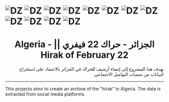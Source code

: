 # ![DZ](https://github.com/azermane/Hirak_22_February/blob/master/Algeria.ico) ![DZ](https://github.com/azermane/Hirak_22_February/blob/master/Algeria.ico) ![DZ](https://github.com/azermane/Hirak_22_February/blob/master/Algeria.ico) ![DZ](https://github.com/azermane/Hirak_22_February/blob/master/Algeria.ico) ![DZ](https://github.com/azermane/Hirak_22_February/blob/master/Algeria.ico) ![DZ](https://github.com/azermane/Hirak_22_February/blob/master/Algeria.ico) ![DZ](https://github.com/azermane/Hirak_22_February/blob/master/Algeria.ico) ![DZ](https://github.com/azermane/Hirak_22_February/blob/master/Algeria.ico)![DZ](https://github.com/azermane/Hirak_22_February/blob/master/Algeria.ico) ![DZ](https://github.com/azermane/Hirak_22_February/blob/master/Algeria.ico) ![DZ](https://github.com/azermane/Hirak_22_February/blob/master/Algeria.ico) ![DZ](https://github.com/azermane/Hirak_22_February/blob/master/Algeria.ico)
<h1 dir="rtl" align="center">الجزائر - حراك 22 فيفري || Algeria - Hirak of February 22</h1>

<p dir="rtl">يهدف هذا المشروع إلى إنشاء أرشيف للحراك في الجزائر بالاعتماد على استخراج البيانات من منصات التواصل الاجتماعي.</p>

***

This projects aims to create an archive of the "hirak" in Algeria. The data is extracted from social media platforms.

